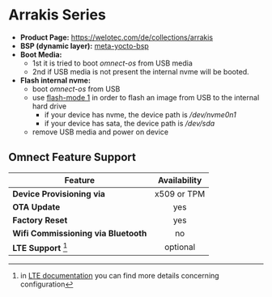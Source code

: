 # Arrakis Series

- **Product Page:** <https://welotec.com/de/collections/arrakis>
- **BSP (dynamic layer):** [meta-yocto-bsp](https://git.yoctoproject.org/poky/tree/meta-yocto-bsp)
- **Boot Media:**
  - 1st it is tried to boot *omnect-os* from USB media
  - 2nd if USB media is not present the internal nvme will be booted.
- **Flash internal nvme:**
  - boot *omnect-os* from USB
  - use [flash-mode 1](../README.md#flash-mode-1) in order to flash an image from USB to the internal hard drive
    - if your device has nvme, the device path is */dev/nvme0n1*
    - if your device has sata, the device path is */dev/sda*
  - remove USB media and power on device

## Omnect Feature Support

| Feature | Availability |
| ------------------------------------ | :-------------: |
| **Device Provisioning via**          | x509 or TPM     |
| **OTA Update**                       | yes             |
| **Factory Reset**                    | yes             |
| **Wifi Commissioning via Bluetooth** | no              |
| **LTE Support** [^1]                 | optional        |

[^1]: in [LTE documentation](LTE.md) you can find more details concerning configuration
